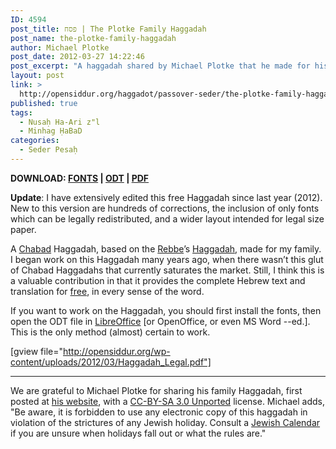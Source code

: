 ```yaml
---
ID: 4594
post_title: פסח | The Plotke Family Haggadah
post_name: the-plotke-family-haggadah
author: Michael Plotke
post_date: 2012-03-27 14:22:46
post_excerpt: "A haggadah shared by Michael Plotke that he made for his family many years ago based on the haggadah of the late Rebbe of ḤaBaD, R' Menachem Mendel Schneerson. "
layout: post
link: >
  http://opensiddur.org/haggadot/passover-seder/the-plotke-family-haggadah/
published: true
tags:
  - Nusaḥ Ha-Ari z"l
  - Minhag ḤaBaD
categories:
  - Seder Pesaḥ
---
```

<strong>DOWNLOAD: <a href="http://opensiddur.org/wp-content/uploads/2012/03/Haggadah_Fonts.zip">FONTS</a> | <a href="http://opensiddur.org/wp-content/uploads/2012/03/Haggadah_Legal.odt">ODT</a> | <a href="http://opensiddur.org/wp-content/uploads/2012/03/Haggadah_Legal.pdf">PDF</a></strong>


<strong>Update</strong>: I have extensively edited this free Haggadah since last year (2012). New to this version are hundreds of corrections, the inclusion of only fonts which can be legally redistributed, and a wider layout intended for legal size paper.

A <a href="http://en.wikipedia.org/wiki/Chabad">Chabad</a> Haggadah, based on the <a href="http://en.wikipedia.org/wiki/Menachem_Mendel_Schneerson">Rebbe</a>’s <a href="http://en.wikipedia.org/wiki/Haggadah_of_Pesach">Haggadah</a>, made for my family. I began work on this Haggadah many years ago, when there wasn’t this glut of Chabad Haggadahs that currently saturates the market. Still, I think this is a valuable contribution in that it provides the complete Hebrew text and translation for <a href="http://en.wikipedia.org/wiki/Free_content">free</a>, in every sense of the word.

If you want to work on the Haggadah, you should first install the fonts, then open the ODT file in <a href="https://www.libreoffice.org/download/download/">LibreOffice</a> [or OpenOffice, or even MS Word --ed.]. This is the only method (almost) certain to work.

[gview file="http://opensiddur.org/wp-content/uploads/2012/03/Haggadah_Legal.pdf"]
<hr />

We are grateful to Michael Plotke for sharing his family Haggadah, first posted at <a href="http://bitmote.com/index.php?post/2012/03/26/The-Plotke-Family-Haggadah-Nusach-Chabad-Free-and-Open-Source">his website</a>, with a <a href="https://creativecommons.org/licenses/by-sa/3.0/">CC-BY-SA 3.0 Unported</a> license. Michael adds, "Be aware, it is forbidden to use any electronic copy of this haggadah in violation of the strictures of any Jewish holiday. Consult a <a href="http://www.hebcal.com/">Jewish Calendar</a> if you are unsure when holidays fall out or what the rules are."